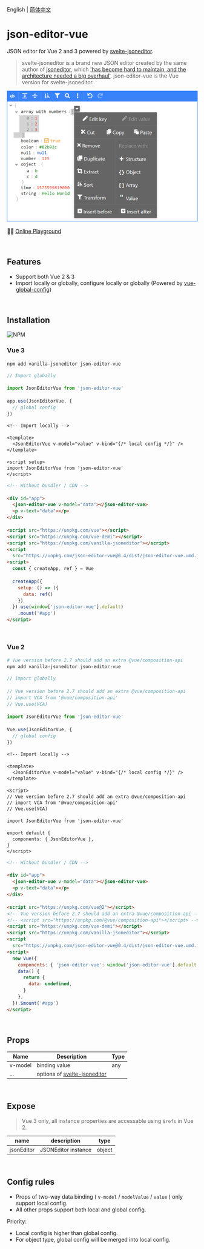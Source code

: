 English | [简体中文](./docs/README.zh-CN.md)

# json-editor-vue

JSON editor for Vue 2 and 3 powered by [svelte-jsoneditor](https://github.com/josdejong/svelte-jsoneditor).

> svelte-jsoneditor is a brand new JSON editor created by the same author of [jsoneditor](https://github.com/josdejong/jsoneditor), which ['has become hard to maintain, and the architecture needed a big overhaul'](https://github.com/josdejong/jsoneditor/issues/1223). json-editor-vue is the Vue version for svelte-jsoneditor.

![jsoneditor_screenshot](./docs/jsoneditor_screenshot.png)

🤹‍♂️ [Online Playground](https://cloydlau.github.io/demo/json-editor-vue.html)

<br>

## Features

- Support both Vue 2 & 3
- Import locally or globally, configure locally or globally (Powered
  by [vue-global-config](https://github.com/cloydlau/vue-global-config))

<br>

## Installation

![NPM](https://nodei.co/npm/json-editor-vue.png)

### Vue 3

```sh
npm add vanilla-jsoneditor json-editor-vue
```

```ts
// Import globally

import JsonEditorVue from 'json-editor-vue'

app.use(JsonEditorVue, {
  // global config
})
```

```vue
<!-- Import locally -->

<template>
  <JsonEditorVue v-model="value" v-bind="{/* local config */}" />
</template>

<script setup>
import JsonEditorVue from 'json-editor-vue'
</script>
```

```html
<!-- Without bundler / CDN -->

<div id="app">
  <json-editor-vue v-model="data"></json-editor-vue>
  <p v-text="data"></p>
</div>

<script src="https://unpkg.com/vue"></script>
<script src="https://unpkg.com/vue-demi"></script>
<script src="https://unpkg.com/vanilla-jsoneditor"></script>
<script
  src="https://unpkg.com/json-editor-vue@0.4/dist/json-editor-vue.umd.js"></script>
<script>
  const { createApp, ref } = Vue

  createApp({
    setup: () => ({
      data: ref()
    })
  }).use(window['json-editor-vue'].default)
    .mount('#app')
</script>
```

<br>

### Vue 2

```sh
# Vue version before 2.7 should add an extra @vue/composition-api
npm add vanilla-jsoneditor json-editor-vue
```

```ts
// Import globally

// Vue version before 2.7 should add an extra @vue/composition-api
// import VCA from '@vue/composition-api'
// Vue.use(VCA)

import JsonEditorVue from 'json-editor-vue'

Vue.use(JsonEditorVue, {
  // global config
})
```

```vue
<!-- Import locally -->

<template>
  <JsonEditorVue v-model="value" v-bind="{/* local config */}" />
</template>

<script>
// Vue version before 2.7 should add an extra @vue/composition-api
// import VCA from '@vue/composition-api'
// Vue.use(VCA)

import JsonEditorVue from 'json-editor-vue'

export default {
  components: { JsonEditorVue },
}
</script>
```

```html
<!-- Without bundler / CDN -->

<div id="app">
  <json-editor-vue v-model="data"></json-editor-vue>
  <p v-text="data"></p>
</div>

<script src="https://unpkg.com/vue@2"></script>
<!-- Vue version before 2.7 should add an extra @vue/composition-api -->
<!-- <script src="https://unpkg.com/@vue/composition-api"></script> -->
<script src="https://unpkg.com/vue-demi"></script>
<script src="https://unpkg.com/vanilla-jsoneditor"></script>
<script
  src="https://unpkg.com/json-editor-vue@0.4/dist/json-editor-vue.umd.js"></script>
<script>
  new Vue({
    components: { 'json-editor-vue': window['json-editor-vue'].default },
    data() {
      return {
        data: undefined,
      }
    },
  }).$mount('#app')
</script>
```

<br>

## Props

| Name    | Description                                                                         | Type |
| ------- | ----------------------------------------------------------------------------------- | ---- |
| v-model | binding value                                                                       | any  |
| ...     | options of [svelte-jsoneditor](https://github.com/josdejong/svelte-jsoneditor/#api) |      |

<br>

## Expose

> Vue 3 only, all instance properties are accessable using `$refs` in Vue 2.

| name       | description         | type   |
| ---------- | ------------------- | ------ |
| jsonEditor | JSONEditor instance | object |

<br>

## Config rules

- Props of two-way data binding ( `v-model` / `modelValue` / `value` ) only support local config.
- All other props support both local and global config.

Priority:

- Local config is higher than global config.
- For object type, global config will be merged into local config.
